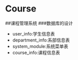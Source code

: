 # Course
##课程管理系统
###数据库的设计
- user_info:学生信息表
- department_info:系部信息表
- system_module:系统菜单表
- course_info:课程信息表
